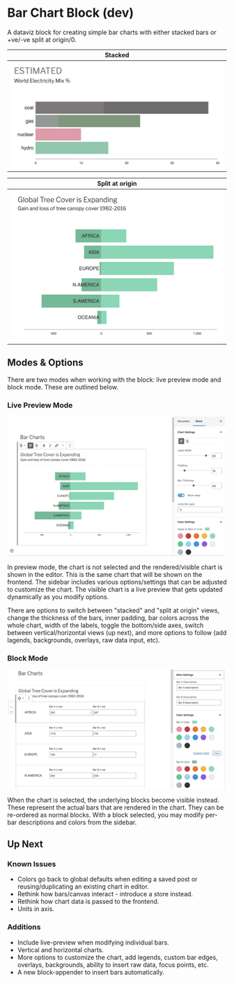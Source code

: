 # Bar Chart Block (dev)

A dataviz block for creating simple bar charts with either stacked bars or +ve/-ve split at origin/0.

| Stacked |
|---|
|<img src="./docs/stacked.png" width="500" />|

| Split at origin |
|---|
|<img src="./docs/split.png" width="500" />|

## Modes & Options

There are two modes when working with the block: live preview mode and block mode. These are outlined below.

### Live Preview Mode

<img src="./docs/preview-mode.png" width="500" />

In preview mode, the chart is not selected and the rendered/visible chart is shown in the editor. This is the same chart that will be shown on the frontend. The sidebar includes various options/settings that can be adjusted to customize the chart. The visible chart is a live preview that gets updated dynamically as you modify options.

There are options to switch between "stacked" and "split at origin" views, change the thickness of the bars, inner padding, bar colors across the whole chart, width of the labels, toggle the bottom/side axes, switch between vertical/horizontal views (up next), and more options to follow (add lagends, backgrounds, overlays, raw data input, etc).

### Block Mode

<img src="./docs/block-mode.png" width="500" />

When the chart is selected, the underlying blocks become visible instead. These represent the actual bars that are rendered in the chart. They can be re-ordered as normal blocks. With a block selected, you may modify per-bar descriptions and colors from the sidebar.

## Up Next

### Known Issues

- Colors go back to global defaults when editing a saved post or reusing/duplicating an existing chart in editor.
- Rethink how bars/canvas interact - introduce a store instead.
- Rethink how chart data is passed to the frontend.
- Units in axis.

### Additions

- Include live-preview when modifying individual bars.
- Vertical and horizontal charts.
- More options to customize the chart, add legends, custom bar edges, overlays, backgrounds, ability to insert raw data, focus points, etc.
- A new block-appender to insert bars automatically.
